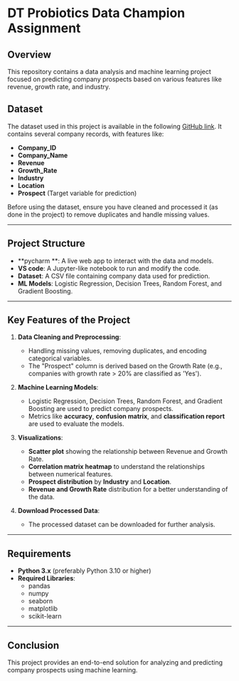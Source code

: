 # DT Probiotics Data Champion Assignment

## Overview

This repository contains a data analysis and machine learning project focused on predicting company prospects based on various features like revenue, growth rate, and industry.

## Dataset

The dataset used in this project is available in the following [GitHub link](https://github.com/laptopsystem/DT_probiotics_Data_Champion_ASSIGN/blob/main/Task_Records.csv). It contains several company records, with features like:

- **Company_ID**
- **Company_Name**
- **Revenue**
- **Growth_Rate**
- **Industry**
- **Location**
- **Prospect** (Target variable for prediction)

Before using the dataset, ensure you have cleaned and processed it (as done in the project) to remove duplicates and handle missing values.

---

## Project Structure

- **pycharm **: A live web app to interact with the data and models.
- **VS code**: A Jupyter-like notebook to run and modify the code.
- **Dataset**: A CSV file containing company data used for prediction.
- **ML Models**: Logistic Regression, Decision Trees, Random Forest, and Gradient Boosting.

---

## Key Features of the Project

1. **Data Cleaning and Preprocessing**: 
   - Handling missing values, removing duplicates, and encoding categorical variables.
   - The "Prospect" column is derived based on the Growth Rate (e.g., companies with growth rate > 20% are classified as 'Yes').

2. **Machine Learning Models**: 
   - Logistic Regression, Decision Trees, Random Forest, and Gradient Boosting are used to predict company prospects.
   - Metrics like **accuracy**, **confusion matrix**, and **classification report** are used to evaluate the models.

3. **Visualizations**:
   - **Scatter plot** showing the relationship between Revenue and Growth Rate.
   - **Correlation matrix heatmap** to understand the relationships between numerical features.
   - **Prospect distribution** by **Industry** and **Location**.
   - **Revenue and Growth Rate** distribution for a better understanding of the data.

4. **Download Processed Data**: 
   - The processed dataset can be downloaded for further analysis.

---

## Requirements

- **Python 3.x** (preferably Python 3.10 or higher)
- **Required Libraries**:
  - pandas
  - numpy
  - seaborn
  - matplotlib
  - scikit-learn



---

## Conclusion

This project provides an end-to-end solution for analyzing and predicting company prospects using machine learning. 


